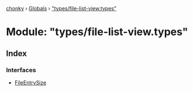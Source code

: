 [chonky](../README.md) › [Globals](../globals.md) › ["types/file-list-view.types"](_types_file_list_view_types_.md)

# Module: "types/file-list-view.types"

## Index

### Interfaces

* [FileEntrySize](../interfaces/_types_file_list_view_types_.fileentrysize.md)
